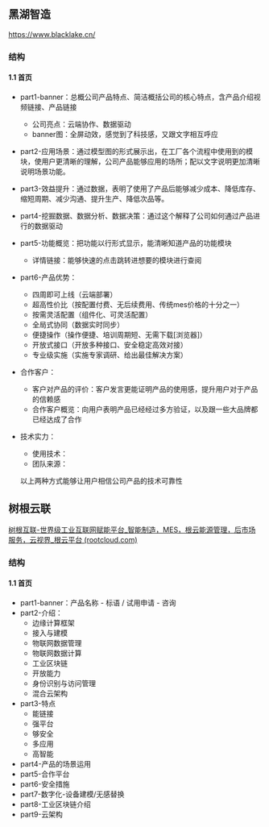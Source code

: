 ## 黑湖智造

https://www.blacklake.cn/

### 结构

#### 1.1 首页

- part1-banner：总概公司产品特点、简洁概括公司的核心特点，含产品介绍视频链接、产品链接
  - 公司亮点：云端协作、数据驱动
  - banner图：全屏动效，感觉到了科技感，又跟文字相互呼应

- part2-应用场景：通过模型图的形式展示出，在工厂各个流程中使用到的模块，使用户更清晰的理解，公司产品能够应用的场所；配以文字说明更加清晰说明场景功能。

- part3-效益提升：通过数据，表明了使用了产品后能够减少成本、降低库存、缩短周期、减少沟通、提升生产、降低次品等。

- part4-挖掘数据、数据分析、数据决策：通过这个解释了公司如何通过产品进行的数据驱动

- part5-功能概览：把功能以行形式显示，能清晰知道产品的功能模块

  - 详情链接：能够快速的点击跳转进想要的模块进行查阅

- part6-产品优势：

  - 四周即可上线（云端部署）
  - 超高性价比（按配置付费、无后续费用、传统mes价格的十分之一）
  - 按需灵活配置（组件化、可灵活配置）
  - 全局式协同（数据实时同步）
  - 便捷操作（操作便捷、培训周期短、无需下载[浏览器]）
  - 开放式接口（开放多种接口、安全稳定高效对接）
  - 专业级实施（实施专家调研、给出最佳解决方案）

- 合作客户：

  - 客户对产品的评价：客户发言更能证明产品的使用感，提升用户对于产品的信赖感
  - 合作客户概览：向用户表明产品已经经过多方验证，以及跟一些大品牌都已经达成了合作

- 技术实力：

  - 使用技术：
  - 团队来源：

  以上两种方式能够让用户相信公司产品的技术可靠性



## 树根云联

[树根互联-世界级工业互联网赋能平台_智能制造，MES，根云能源管理，后市场服务，云视界_根云平台 (rootcloud.com)](https://www.rootcloud.com/column/381/)

### 结构

#### 1.1 首页

- part1-banner：产品名称  -  标语   /   试用申请 - 咨询
- part2-介绍：
  - 边缘计算框架
  - 接入与建模
  - 物联网数据管理
  - 物联网数据计算
  - 工业区块链
  - 开放能力
  - 身份识别与访问管理
  - 混合云架构
- part3-特点
  - 能链接
  - 强平台
  - 够安全
  - 多应用
  - 高智能
- part4-产品的场景运用
- part5-合作平台
- part6-安全措施
- part7-数字化-设备建模/无感替换
- part8-工业区块链介绍
- part9-云架构